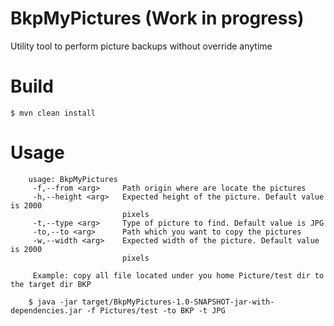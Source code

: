 # BkpMyPictures (Work in progress)
Utility tool to perform picture backups without override anytime

# Build

    $ mvn clean install
    
# Usage

        usage: BkpMyPictures
         -f,--from <arg>     Path origin where are locate the pictures
         -h,--height <arg>   Expected height of the picture. Default value is 2000
                             pixels
         -t,--type <arg>     Type of picture to find. Default value is JPG
         -to,--to <arg>      Path which you want to copy the pictures
         -w,--width <arg>    Expected width of the picture. Default value is 2000
                             pixels
         
         Example: copy all file located under you home Picture/test dir to the target dir BKP
         
        $ java -jar target/BkpMyPictures-1.0-SNAPSHOT-jar-with-dependencies.jar -f Pictures/test -to BKP -t JPG

